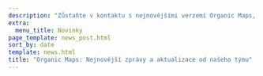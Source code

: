 ```yaml
---
description: "Zůstaňte v kontaktu s nejnovějšími verzemi Organic Maps, novinkami a aktualizacemi od našeho týmu"
extra:
  menu_title: Novinky
page_template: news_post.html
sort_by: date
template: news.html
title: "Organic Maps: Nejnovější zprávy a aktualizace od našeho týmu"
---
```

